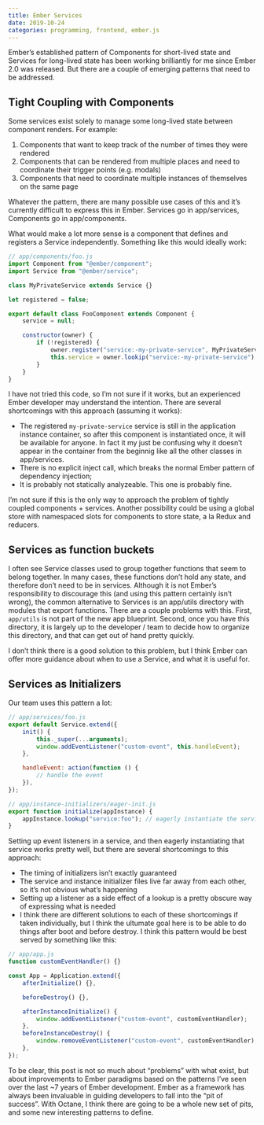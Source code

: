 ```yaml
---
title: Ember Services
date: 2019-10-24
categories: programming, frontend, ember.js
---
```


Ember’s established pattern of Components for short-lived state and Services for long-lived
state has been working brilliantly for me since Ember 2.0 was released. But there are a couple
of emerging patterns that need to be addressed.

## Tight Coupling with Components

Some services exist solely to manage some long-lived state between component renders. For example:

1. Components that want to keep track of the number of times they were rendered
1. Components that can be rendered from multiple places and need to coordinate their trigger points (e.g. modals)
1. Components that need to coordinate multiple instances of themselves on the same page

Whatever the pattern, there are many possible use cases of this and it’s currently difficult to express this in Ember. Services go in app/services, Components go in app/components.

What would make a lot more sense is a component that defines and registers a Service independently. Something like this would ideally work:

```js
// app/components/foo.js
import Component from "@ember/component";
import Service from "@ember/service";

class MyPrivateService extends Service {}

let registered = false;

export default class FooComponent extends Component {
    service = null;

    constructor(owner) {
        if (!registered) {
            owner.register("service:-my-private-service", MyPrivateService);
            this.service = owner.lookip("service:-my-private-service");
        }
    }
}
```

I have not tried this code, so I’m not sure if it works, but an experienced Ember
developer may understand the intention. There are several shortcomings with this
approach (assuming it works):

-   The registered `my-private-service` service is still in the application instance container,
    so after this component is instantiated once, it will be available for anyone. In fact it my
    just be confusing why it doesn’t appear in the container from the beginnig like all the other
    classes in app/services.
-   There is no explicit inject call, which breaks the normal Ember pattern of dependency injection;
-   It is probably not statically analyzeable. This one is probably fine.

I’m not sure if this is the only way to approach the problem of tightly coupled
components + services. Another possibility could be using a global store with namespaced
slots for components to store state, a la Redux and reducers.

## Services as function buckets

I often see Service classes used to group together functions that seem to belong together.
In many cases, these functions don’t hold any state, and therefore don’t need to be in
services. Although it is not Ember’s responsibility to discourage this (and using this
pattern certainly isn’t wrong), the common alternative to Services is an app/utils
directory with modules that export functions. There are a couple problems with this. First,
`app/utils` is not part of the new app blueprint. Second, once you have this directory, it is
largely up to the developer / team to decide how to organize this directory, and that can get out
of hand pretty quickly.

I don’t think there is a good solution to this problem, but I think Ember can offer more guidance
about when to use a Service, and what it is useful for.

## Services as Initializers

Our team uses this pattern a lot:

```js
// app/services/foo.js
export default Service.extend({
    init() {
        this._super(...arguments);
        window.addEventListener("custom-event", this.handleEvent);
    },

    handleEvent: action(function () {
        // handle the event
    }),
});

// app/instance-initializers/eager-init.js
export function initialize(appInstance) {
    appInstance.lookup("service:foo"); // eagerly instantiate the service
}
```

Setting up event listeners in a service, and then eagerly instantiating that service
works pretty well, but there are several shortcomings to this approach:

-   The timing of initializers isn’t exactly guaranteed
-   The service and instance initializer files live far away from each other, so it’s not
    obvious what’s happening
-   Setting up a listener as a side effect of a lookup is a pretty obscure way of expressing what
    is needed
-   I think there are different solutions to each of these shortcomings if taken individually,
    but I think the ultumate goal here is to be able to do things after boot and before destroy.
    I think this pattern would be best served by something like this:

```js
// app/app.js
function customEventHandler() {}

const App = Application.extend({
    afterInitialize() {},

    beforeDestroy() {},

    afterInstanceInitialize() {
        window.addEventListener("custom-event", customEventHandler);
    },
    beforeInstanceDestroy() {
        window.removeEventListener("custom-event", customEventHandler);
    },
});
```

To be clear, this post is not so much about “problems” with what exist, but about
improvements to Ember paradigms based on the patterns I’ve seen over the last ~7 years of
Ember development. Ember as a framework has always been invaluable in guiding developers
to fall into the “pit of success”. With Octane, I think there are going to be a whole new
set of pits, and some new interesting patterns to define.
